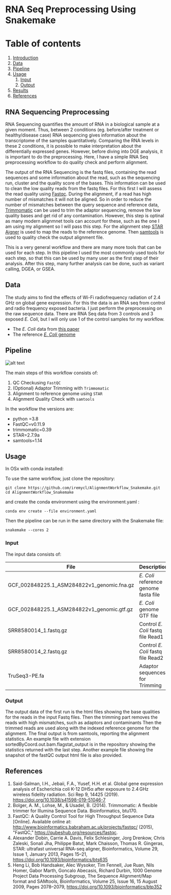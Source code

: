 # RNA Seq Preprocessing Using Snakemake
 

# Table of contents
1. [Introduction](#introduction)
2. [Data](#data)
3. [Pipeline](#pipeline)
4. [Usage](#usage)
    1. [Input](#input)
    2. [Output](#output)
5. [Results](#results)
6. [References](#references)


## RNA Sequencing Preprocessing <a name="introduction"></a>

RNA Sequencing quantifies the amount of RNA in a biological sample at a given moment. Thus, between 2 conditions (eg. before/after treatment or healthy/disease case) RNA sequencing gives information about the transcriptome of the samples quantitatively. Comparing the RNA levels in these 2 conditions, it is possible to make interpretation about the differentially expressed genes. However, before diving into DGE analysis, it is important to do the preprocessing. Here, I have a simple RNA Seq preprocessing workflow to do quality check and perform alignment. 

The output of the RNA Sequencing is the fastq files, containing the read sequences and some information about the read, such as the sequencing run, cluster and the quality score of the bases. This information can be used to clean the low quality reads from the fastq files. For this first I will assess the read quality using [Fastqc](https://www.bioinformatics.babraham.ac.uk/projects/fastqc/). During the alignment, if a read has high number of mismatches it will not be aligned. So in order to reduce the number of mismatches between the query sequence and reference data, [Trimmomatic](http://www.usadellab.org/cms/?page=trimmomatic) can be used to trim the adaptor sequencing, remove the low quality bases and get rid of any contamination. However, this step is optinal as many modern alignmnet tools can account for these, such as the one I am using my alignment so I will pass this step. For the alignment step [STAR Aigner](https://github.com/alexdobin/STAR) is used to map the reads to the reference genome. Then [samtools](https://github.com/samtools/samtools) is used to quality check the output alignment file. 

This is a very general workflow and there are many more tools that can be used for each step. In this pipeline I used the most commonly used tools for each step, so that this can be used by many user as the first step of their analysis. After this step, many further analysis can be done, such as variant calling, DGEA, or GSEA. 

## Data <a name="data"></a>

The study aims to find the effects of Wi-Fi radiofrequency radiation of 2.4 GHz on global gene expression. For this the data is an RNA seq from control and radio frequency exposed bacteria. I just perform the preprocessing on the raw sequence data. There are RNA Seq data from 3 controls and 3 exposed *E. Coli*, but I will only use 1 of the control samples for my workflow. 

- The *E. Coli* data from [this paper](https://www.nature.com/articles/s41598-019-51046-7#Sec10)
- The reference [*E. Coli* genome](https://www.ncbi.nlm.nih.gov/assembly/GCF_002848225.1/)


## Pipeline <a name="pipeline"></a>

![alt text](https://github.com/iremycl/AlignmentWorkflow_Snakemake/blob/main/dag.svg)

The main steps of this workflow consists of:

1. QC Checkusing `FastQC`
2. (Optional) Adaptor Trimming with `Trimmomatic`
3. Alignment to reference genome using  `STAR` 
4. Alignment Quality Check with `samtools`

In the workflow the versions are:

  - python =3.8
  - FastQC=v0.11.9
  - trimmomatic=0.39
  - STAR=2.7.9a
  - samtools=1.14
  
## Usage <a name="usage"></a>

In OSx with conda installed:

To use the same workflow, just clone the repository:

```
git clone https://github.com/iremycl/AlignmentWorkflow_Snakemake.git
cd AlignmentWorkflow_Snakemake
```
and create the conda environment using the environment.yaml :

```
conda env create --file environment.yaml

```
Then the pipeline can be run in the same directory with the Snakemake file:

```
snakemake --cores 2

```


### Input <a name="input"></a>

The input data consists of:

|File|Description|
|---|---|
|GCF_002848225.1_ASM284822v1_genomic.fna.gz| *E. Coli* reference genome fasta file|
|GCF_002848225.1_ASM284822v1_genomic.gtf.gz| *E. Coli*  genome GTF file|
|SRR8580014_1.fastq.gz|Control *E. Coli* fastq file Read1|
|SRR8580014_2.fastq.gz|Control *E. Coli* fastq file Read2|
| TruSeq3-PE.fa| Adaptor sequences for Trimming |


### Output <a name="output"></a>

The output data of the first run is the html files showing the base qualities for the reads in the input Fastq files. Then the trimming part removes the reads with high mismatches, such as adaptors and contaminants Then the trimmed reads are used along with the indexed reference genome for the alignment. The final output is from samtools, reporting the alignment statistics. An example file with extension sortedByCoord.out.bam.flagstat_output is in the repository showing the statistics returned with the last step. Another example file showing the snapshot of the fastQC output html file is also provided.



## References <a name="references"></a>
1. Said-Salman, I.H., Jebaii, F.A., Yusef, H.H. et al. Global gene expression analysis of Escherichia coli K-12 DH5α after exposure to 2.4 GHz wireless fidelity radiation. Sci Rep 9, 14425 (2019). https://doi.org/10.1038/s41598-019-51046-7
2. Bolger, A. M., Lohse, M., & Usadel, B. (2014). Trimmomatic: A flexible trimmer for Illumina Sequence Data. Bioinformatics, btu170.
3. FastQC: A Quality Control Tool for High Throughput Sequence Data [Online]. Available online at: http://www.bioinformatics.babraham.ac.uk/projects/fastqc/ (2015), "FastQC," https://qubeshub.org/resources/fastqc.
4. Alexander Dobin, Carrie A. Davis, Felix Schlesinger, Jorg Drenkow, Chris Zaleski, Sonali Jha, Philippe Batut, Mark Chaisson, Thomas R. Gingeras, STAR: ultrafast universal RNA-seq aligner, Bioinformatics, Volume 29, Issue 1, January 2013, Pages 15–21, https://doi.org/10.1093/bioinformatics/bts635
5. Heng Li, Bob Handsaker, Alec Wysoker, Tim Fennell, Jue Ruan, Nils Homer, Gabor Marth, Goncalo Abecasis, Richard Durbin, 1000 Genome Project Data Processing Subgroup, The Sequence Alignment/Map format and SAMtools, Bioinformatics, Volume 25, Issue 16, 15 August 2009, Pages 2078–2079, https://doi.org/10.1093/bioinformatics/btp352

